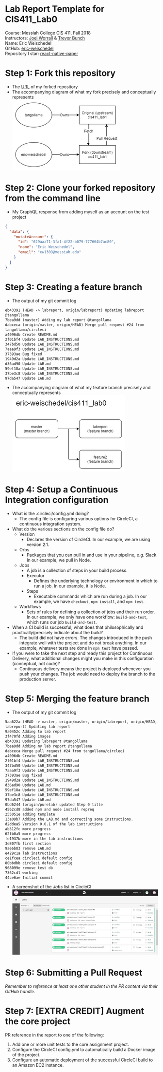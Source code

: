# Lab Report Template for CIS411_Lab0
Course: Messiah College CIS 411, Fall 2018<br/>
Instructors: [Joel Worrall](https://github.com/tangollama) & [Trevor Bunch](https://github.com/trevordbunch)<br/>
Name: Eric Weischedel<br/>
GitHub: [eric-weischedel](https://github.com/eric-weischedel)<br/>
Repository I star: [react-native-paper](https://github.com/callstack/react-native-paper)

# Step 1: Fork this repository
- The [URL](https://github.com/eric-weischedel/cis411_lab0) of my forked repository
- The accompanying diagram of what my fork precisely and conceptually represents<br/>
![Fork](images/fork.jpg)

# Step 2: Clone your forked repository from the command line
- My GraphQL response from adding myself as an account on the test project
```json
{
  "data": {
    "mutateAccount": {
      "id": "629aaa71-3fa1-4f22-b079-777664b7ac80",
      "name": "Eric Weischedel",
      "email": "ew1309@messiah.edu"
    }
  }
}
```

# Step 3: Creating a feature branch
- The output of my git commit log
```
eb43391 (HEAD -> labreport, origin/labreport) Updating labreport @tangollama
7bea9dd (master) Adding my lab report @tangollama
dabceca (origin/master, origin/HEAD) Merge pull request #24 from tangollama/circleci
a4096db Create README.md
2f01bf4 Update LAB_INSTRUCTIONS.md
347bd50 Update LAB_INSTRUCTIONS.md
7aaa9f3 Update LAB_INSTRUCTIONS.md
37393ae Bug fixed
1949d2a Update LAB_INSTRUCTIONS.md
d36ad90 Update LAB.md
59ef18a Update LAB_INSTRUCTIONS.md
37be3c8 Update LAB_INSTRUCTIONS.md
97da547 Update LAB.md
```
- The accompanying diagram of what my feature branch precisely and conceptually represents<br/>
![Feature Branch](images/featurebranch.jpg)

# Step 4: Setup a Continuous Integration configuration
- What is the .circleci/config.yml doing?
  - The config file is configuring various options for CircleCI, a continuous integration system.
- What do the various sections on the config file do?
  - Version
    - Declares the version of CircleCI. In our example, we are using version 2.1.
  - Orbs
    - Packages that you can pull in and use in your pipeline, e.g. Slack. In our example, we pull in Node.
  - Jobs
    - A job is a collection of steps in your build process.
    - Executor
      - Defines the underlying technology or environment in which to run a job. In our example, it is Node.
    - Steps
      - Executable commands which are run during a job. In our example, we have `checkout`, `npm install`, and `npm test`.
  - Workflows
    - Sets of rules for defining a collection of jobs and their run order. In our example, we only have one workflow: `build-and-test`, which runs our job `build-and-test`.
- When a CI build is successful, what does that philosophically and practically/precisely indicate about the build?
  - The build did not have errors. The changes introduced in the push integrate well with the project and do not break anything. In our example, whatever tests are done in `npm test` have passed.
- If you were to take the next step and ready this project for Continuous Delivery, what additional changes might you make in this configuration (conceptual, not code)?
  - Continuous delivery means the project is deployed whenever you push your changes. The job would need to deploy the branch to the production server.

# Step 5: Merging the feature branch
* The output of my git commit log
```
5aa622a (HEAD -> master, origin/master, origin/labreport, origin/HEAD, labreport) Updating lab report
9a0452c Adding to lab report
3f470fd Adding images
eb43391 Updating labreport @tangollama
7bea9dd Adding my lab report @tangollama
dabceca Merge pull request #24 from tangollama/circleci
a4096db Create README.md
2f01bf4 Update LAB_INSTRUCTIONS.md
347bd50 Update LAB_INSTRUCTIONS.md
7aaa9f3 Update LAB_INSTRUCTIONS.md
37393ae Bug fixed
1949d2a Update LAB_INSTRUCTIONS.md
d36ad90 Update LAB.md
59ef18a Update LAB_INSTRUCTIONS.md
37be3c8 Update LAB_INSTRUCTIONS.md
97da547 Update LAB.md
0bd6244 (origin/purelab) updated Step 0 title
4562cd8 added npm and node install repreq
255051e adding template
13a09b7 Adding the LAB.md and correcting some instructions.
d2ddea5 Version 0.0.1 of the lab isntructions
ab312fc more progress
62fb0a5 more progress
fe1937b more in the lab instructions
3e807fb first section
9ae6b83 remove LAB.md
e429c1a lab instructions
ce1fcea circleci default config
80bbdbb circleci default config
968099e remove test db
7362cd1 working
44ce6ae Initial commit
```
* A screenshot of the _Jobs_ list in CircleCI
![Jobs](images/jobs.jpg)

# Step 6: Submitting a Pull Request
_Remember to reference at least one other student in the PR content via their GitHub handle._

# Step 7: [EXTRA CREDIT] Augment the core project
PR reference in the report to one of the following:
1. Add one or more unit tests to the core assignment project. 
2. Configure the CircleCI config.yml to automatically build a Docker image of the project.
3. Configure an automatic deployment of the successful CircleCI build to an Amazon EC2 instance.
